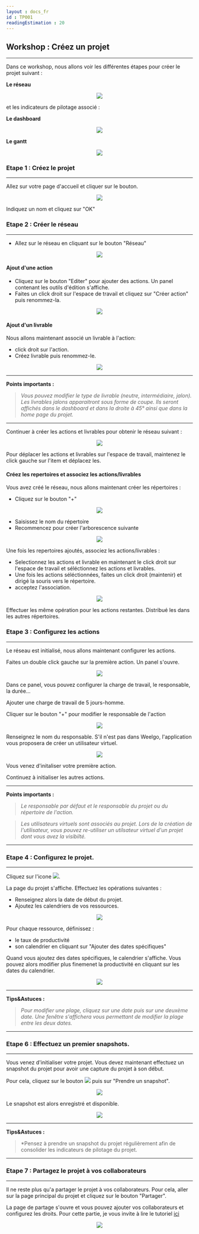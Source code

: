 ```yaml
---
layout : docs_fr
id : TP001
readingEstimation : 20
---
```


## Workshop : Créez un projet
------------------------

Dans ce workshop, nous allons voir les différentes étapes pour créer le projet suivant :

**Le réseau**

<p align="center">
<img src="reseauCible.png">
</p>

et les indicateurs de pilotage associé :

**Le dashboard**

<p align="center">
<img src="dashboardCible.png">
</p>


**Le gantt**

<p align="center">
<img src="ganttCible.png">
</p>


### Etape 1 : Créez le projet
------------------------

Allez sur votre page d'accueil et cliquer sur le bouton.

<p align="center">
<img src="boutonCreerProjet.png">
</p>

Indiquez un nom et cliquez sur "OK"

### Etape 2 : Créer le réseau
------------------------

* Allez sur le réseau en cliquant sur le bouton "Réseau"

<p align="center">
<img src="boutonReseau.png">
</p>


#### Ajout d'une action 

* Cliquez sur le bouton "Editer" pour ajouter des actions. Un panel contenant les outils d'édition s'affiche.
* Faites un click droit sur l'espace de travail et cliquez sur "Créer action" puis renommez-la.

<p align="center">
<img src="ajoutAction.gif">
</p>


#### Ajout d'un livrable

Nous allons maintenant associé un livrable à l'action: 
* click droit sur l'action.
* Créez livrable puis renommez-le.

<p align="center">
<img src="ajoutLivrable.gif">
</p>

---
**Points importants :**

>*Vous pouvez modifier le type de livrable (neutre, intermédiaire, jalon). Les livrables jalons apparaitront sous forme de coupe. Ils seront affichés dans le dashboard et dans la droite à 45° ainsi que dans la home page du projet.*

---

Continuer à créer les actions et livrables pour obtenir le réseau suivant : 

<p align="center">
<img src="reseauCible.png">
</p>

Pour déplacer les actions et livrables sur l'espace de travail, maintenez le click gauche sur l'item et déplacez les.


#### Créez les repertoires et associez les actions/livrables

Vous avez créé le réseau, nous allons maintenant créer les répertoires : 
* Cliquez sur le bouton "+" 

<p align="center">
<img src="boutonAjoutRepertoire.png">
</p>

* Saisissez le nom du répertoire
* Recommencez pour créer l'arborescence suivante 

<p align="center">
<img src="arborescenceRepertoire.png">
</p>

Une fois les repertoires ajoutés, associez les actions/livrables : 
* Selectionnez les actions et livrable en maintenant le click droit sur l'espace de travail et séléctionnez les actions et livrables. 
* Une fois les actions séléctionnées, faites un click droit (maintenir) et dirigé la souris vers le répertoire. 
* acceptez l'association. 

<p align="center">
<img src="ajoutActionGroupe.gif">
</p>

Effectuer les même opération pour les actions restantes. Distribué les dans les autres répertoires. 


### Etape 3 : Configurez les actions
------------------------

Le réseau est initialisé, nous allons maintenant configurer les actions. 

Faites un double click gauche sur la première action. Un panel s'ouvre. 

<p align="center">
<img src="panelConfigurationAction.png">
</p>

Dans ce panel, vous pouvez configurer la charge de travail, le responsable, la durée...

Ajouter une charge de travail de 5 jours-homme. 

Cliquer sur le bouton "+" pour modifier le responsable de l'action

<p align="center">
<img src="boutonPlusResponsable.png">
</p>

Renseignez le nom du responsable. S'il n'est pas dans Weelgo, l'application vous proposera de créer un utilisateur virtuel.

<p align="center">
<img src="creerUtilisateurVirtuel.png">
</p>

Vous venez d'initaliser votre première action. 

Continuez à initialiser les autres actions. 

---

**Points importants :**

>*Le responsable par défaut et le responsable du projet ou du répertoire de l'action.* 

>*Les utilisateurs virtuels sont associés au projet. Lors de la création de l'utilisateur, vous pouvez re-utiliser un utilsateur virtuel d'un projet dont vous avez la visibilté.* 

---

### Etape 4 : Configurez le projet. 
------------------------

Cliquez sur l'icone <img src="iconeConfigProjet.png">.

La page du projet s'affiche. Effectuez les opérations suivantes : 
* Renseignez alors la date de début du projet. 
* Ajoutez les calendriers de vos ressources. 

<p align="center">
<img src="configurerProjet.png">
</p>

Pour chaque ressource, définissez :
* le taux de productivité 
* son calendrier en cliquant sur "Ajouter des dates spécifiques"

Quand vous ajoutez des dates spécifiques, le calendrier s'affiche. Vous pouvez alors modifier plus finemenet la productivité en cliquant sur les dates du calendrier. 

<p align="center">
<img src="modifCalendrier.gif">
</p>

---

**Tips&Astuces :**
>*Pour modifier une plage, cliquez sur une date puis sur une deuxème date. Une fenêtre s'affichera vous permettant de modifier la plage entre les deux dates.*

---

### Etape 6 : Effectuez un premier snapshots. 
------------------------

Vous venez d'initialiser votre projet. Vous devez maintenant effectuez un snapshot du projet pour avoir une capture du projet à son début. 

Pour cela, cliquez sur le bouton <img src="boutonSnapshot.png"> puis sur "Prendre un snapshot". 

<p align="center">
<img src="prendreSnapshot.png">
</p>

Le snapshot est alors enregistré et disponible. 

<p align="center">
<img src="snapshotPris.png">
</p>



---

**Tips&Astuces :**
>*Pensez à prendre un snapshot du projet régulièrement afin de consolider les indicateurs de pilotage du projet. 

---

### Etape 7 : Partagez le projet à vos collaborateurs
------------------------

Il ne reste plus qu'a partager le projet à vos collaborateurs. Pour cela, aller sur la page principal du projet et cliquez sur le bouton "Partager". 

La page de partage s'ouvre et vous pouvez ajouter vos collaborateurs et configurez les droits. Pour cette partie, je vous invite à lire le tutoriel [ici](http://docs.weelgo.com/fr/tutoriels/partagez_projet/)

<p align="center">
<img src="ecranProjetPartager.png">
</p>


